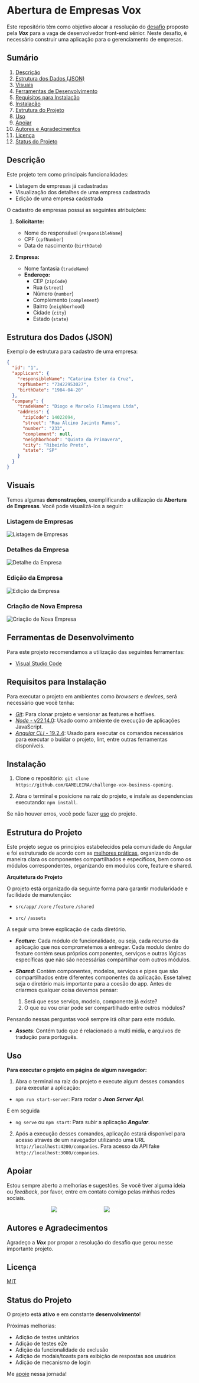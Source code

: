 # Abertura de Empresas Vox

Este repositório têm como objetivo alocar a resolução do [desafio](./CHALLENGE.md) proposto pela **_Vox_** para a vaga de desenvolvedor front-end sênior. Neste desafio, é necessário construir uma aplicação para o gerenciamento de empresas.

## Sumário

1. [Descrição](#descrição)
2. [Estrutura dos Dados (JSON)](#estrutura-dos-dados-json)
3. [Visuais](#visuais)
4. [Ferramentas de Desenvolvimento](#ferramentas-de-desenvolvimento)
5. [Requisitos para Instalação](#requisitos-para-instalação)
6. [Instalação](#instalação)
7. [Estrutura do Projeto](#estrutura-do-projeto)
8. [Uso](#uso)
9. [Apoiar](#apoiar)
10. [Autores e Agradecimentos](#autores-e-agradecimentos)
11. [Licença](#licença)
12. [Status do Projeto](#status-do-projeto)

## Descrição

Este projeto tem como principais funcionalidades:

- Listagem de empresas já cadastradas
- Visualização dos detalhes de uma empresa cadastrada
- Edição de uma empresa cadastrada

O cadastro de empresas possui as seguintes atribuições:

1. **Solicitante:**

   - Nome do responsável (`responsibleName`)
   - CPF (`cpfNumber`)
   - Data de nascimento (`birthDate`)

2. **Empresa:**
   - Nome fantasia (`tradeName`)
   - **Endereço:**
     - CEP (`zipCode`)
     - Rua (`street`)
     - Número (`number`)
     - Complemento (`complement`)
     - Bairro (`neighborhood`)
     - Cidade (`city`)
     - Estado (`state`)

## Estrutura dos Dados (JSON)

Exemplo de estrutura para cadastro de uma empresa:

```json
{
  "id": "1",
  "applicant": {
    "responsibleName": "Catarina Ester da Cruz",
    "cpfNumber": "73422953027",
    "birthDate": "1984-04-20"
  },
  "company": {
    "tradeName": "Diogo e Marcelo Filmagens Ltda",
    "address": {
      "zipCode": 14022094,
      "street": "Rua Alcino Jacinto Ramos",
      "number": "233",
      "complement": null,
      "neighborhood": "Quinta da Primavera",
      "city": "Ribeirão Preto",
      "state": "SP"
    }
  }
}
```

## Visuais

Temos algumas **demonstrações**, exemplificando a utilização da **Abertura de Empresas**.
Você pode visualizá-los a seguir:

### Listagem de Empresas

![Listagem de Empresas](./docs/images/home-app.png)

### Detalhes da Empresa

![Detalhe da Empresa](./docs/images/detail-app.png)

### Edição da Empresa

![Edição da Empresa](./docs/images/edit-app.png)

### Criação de Nova Empresa

![Criação de Nova Empresa](./docs/images/create-app.png)

## Ferramentas de Desenvolvimento

Para este projeto recomendamos a utilização das seguintes ferramentas:

- [Visual Studio Code](https://code.visualstudio.com/download)

## Requisitos para Instalação

Para executar o projeto em ambientes como _browsers_ e _devices_, será necessário que você tenha:

- [_Git_](https://git-scm.com/downloads): Para clonar projeto e versionar as features e hotfixes.
- [_Node_ - v22.14.0](https://nodejs.org/download/release/v22.14./0): Usado como ambiente de execução de aplicações JavaScript.
- [_Angular CLI_ - 19.2.4](https://v19.angular.io/cli): Usado para executar os comandos necessários para executar o buidar o projeto, lint, entre outras ferramentas disponíveis.

## Instalação

1. Clone o repositório: `git clone https://github.com/GAMELEIRA/challenge-vox-business-opening`.

2. Abra o terminal e posicione na raiz do projeto, e instale as dependencias executando: `npm install`.

Se não houver erros, você pode fazer [uso](#uso) do projeto.

## Estrutura do Projeto

Este projeto segue os princípios estabelecidos pela comunidade do Angular e foi estruturado de acordo com as [melhores práticas](https://dev.to/digitaldino/series/22633), organizando de maneira clara os componentes compartilhados e específicos, bem como os módulos correspondentes, organizando em modulos core, feature e shared.

**Arquitetura do Projeto**

O projeto está organizado da seguinte forma para garantir modularidade e facilidade de manutenção:

- `src/app/`
  `/core`
  `/feature`
  `/shared`

- `src/`
  `/assets`

A seguir uma breve explicação de cada diretório.

- **_Feature_**: Cada módulo de funcionalidade, ou seja, cada recurso da aplicação que nos comprometemos a entregar. Cada modulo dentro do feature contém seus próprios componentes, serviços e outras lógicas específicas que não são necessárias compartilhar com outros módulos.

- **_Shared_**: Contém componentes, modelos, serviços e pipes que são compartilhados entre diferentes componentes da aplicação. Esse talvez seja o diretório mais importante para a coesão do app. Antes de criarmos qualquer coisa devemos pensar:

  1. Será que esse serviço, modelo, componente já existe?
  2. O que eu vou criar pode ser compartilhado entre outros módulos?

Pensando nessas perguntas você sempre irá olhar para este módulo.

- **_Assets_**: Contém tudo que é relacionado a multi midía, e arquivos de tradução para português.

## Uso

**Para executar o projeto em página de algum navegador:**

1. Abra o terminal na raiz do projeto e execute algum desses comandos para executar a aplicação:

- `npm run start-server`: Para rodar o **_Json Server Api_**.

E em seguida

- `ng serve` ou `npm start`: Para subir a aplicação **_Angular_**.

2. Após a execução desses comandos, aplicação estará disponível para acesso através de um navegador utilizando uma URL `http://localhost:4200/companies`. Para acesso da API fake `http://localhost:3000/companies`.

## Apoiar

Estou sempre aberto a melhorias e sugestões. Se você tiver alguma ideia ou _feedback_, por favor, entre em contato comigo pelas minhas redes sociais.

<div align="center">
<a href="https://www.linkedin.com/in/gabriel-gameleira-dos-santos-634b23161/" style="color: #FFFFFF;
    text-decoration: none;">
    <img src="https://img.shields.io/badge/gabriel%20gameleira%20dos%20santos-blue?logo=linkedin" alt="Badge do Linkedin">
</a>
<a href="mailto:gameleira270499@gmail.com" style="color: #FFFFFF;text-decoration: none;">
    <img src="https://img.shields.io/badge/gameleira270499@gmail.com-white?logo=gmail" alt="Badge do Gmail">
</a>
</div>

## Autores e Agradecimentos

Agradeço a **_Vox_** por propor a resolução do desafio que gerou nesse importante projeto.

## Licença

[MIT](./LICENSE)

## Status do Projeto

O projeto está **ativo** e em constante **desenvolvimento**!

Próximas melhorias: 
- Adição de testes unitários
- Adição de testes e2e
- Adição da funcionalidade de exclusão
- Adição de modais/toasts para exibição de respostas aos usuários
- Adição de mecanismo de login

Me [apoie](#apoiar) nessa jornada!
